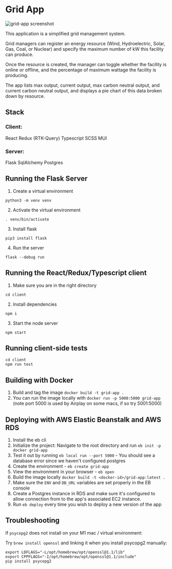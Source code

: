# Grid App

![grid-app screenshot](https://user-images.githubusercontent.com/24980176/205345373-d2a12b4a-dada-4998-90f7-1af0601c854f.png)

This application is a simplified grid management system.

Grid managers can register an energy resource (Wind, Hydroelectric, Solar, Gas, Coal, or Nuclear) and specify the maximum number of kW this facility can produce.

Once the resource is created, the manager can toggle whether the facility is online or offline, and the percentage of maximum wattage the facility is producing.


The app lists max output, current output, max carbon neutral output, and current carbon neutral output, and displays a pie chart of this data broken down by resource.

## Stack

### Client:
React
Redux (RTK-Query)
Typescript
SCSS
MUI

### Server:
Flask
SqlAlchemy
Postgres

## Running the Flask Server

1. Create a virtual environment
```
python3 -m venv venv
```

2. Activate the virtual environment
```
. venv/bin/activate
```

3. Install flask
```
pip3 install flask
```

4. Run the server
```
flask --debug run
```

## Running the React/Redux/Typescript client

1.  Make sure you are in the right directory
```
cd client
```

2.  Install dependencies
```
npm i
```

3. Start the node server
```
npm start
```

## Running client-side tests

```
cd client
npm run test
```

## Building with Docker

1. Build and tag the image
`docker build -t grid-app .`
2. You can run the image locally with
`docker run -p 5000:5000 grid-app`
(note port 5000 is used by Airplay on some macs, if so try 5001:5000)

## Deploying with AWS Elastic Beanstalk and AWS RDS

1. Install the eb cli
2. Initialize the project: Navigate to the root directory and run `eb init -p docker grid-app`
3. Test it out by running `eb local run --port 5000` - You should see a database error since we haven't configured postgres
4. Create the environment - `eb create grid-app`
5. View the environment in your browser - `eb open`
6. Build the image locally
`docker build -t <docker-id>/grid-app:latest .`
7. Make sure the `ENV` and `DB_URL` variables are set properly in the EB console
8. Create a Postgres instance in RDS and make sure it's configured to allow connection from to the app's associated EC2 instance.
9. Run `eb deploy` every time you wish to deploy a new version of the app

## Troubleshooting

If `psycopg2` does not install on your M1 mac / virtual environment:

Try `brew install openssl` and linking it when you install psycopg2 manually:

```
export LDFLAGS="-L/opt/homebrew/opt/openssl@1.1/lib"
export CPPFLAGS="-I/opt/homebrew/opt/openssl@1.1/include"
pip install psycopg2
```
